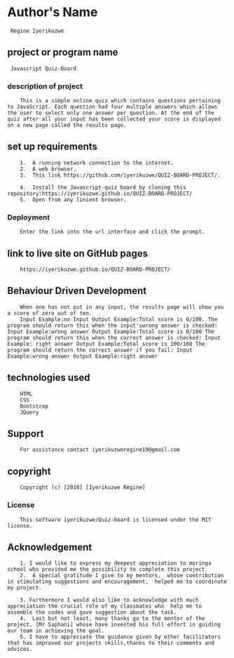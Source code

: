 # Author's Name
     Regine Iyerikuzwe

## project or program name
     Javascript Quiz-Board

### description of project
        This is a simple online quiz which contains questions pertaining to JavaScript. Each question had four multiple answers which allows the user to select only one answer per question. At the end of the quiz after all your input has been collected your score is displayed on a new page called the results page.

##  set up requirements
        1.  A running network connection to the internet.
        2.  A web browser.
        3.  This link https://github.com/iyerikuzwe/QUIZ-BOARD-PROJECT/.

        4.  Install the Javascript-quiz board by cloning this repository:https://iyerikuzwe.github.io/QUIZ-BOARD-PROJECT/
        5.  Open from any linient browser.


### Deployment
        Enter the link into the url interface and click the prompt.

## link to live site on GitHub pages
        https://iyerikuzwe.github.io/QUIZ-BOARD-PROJECT/

## Behaviour Driven Development
        When one has not put in any input, the results page will show you a score of zero out of ten.
        Input Example:no Input Output Example:Total score is 0/100. The program should return this when the input'swrong answer is checked: Input Example:wrong answer Output Example:Total score is 0/100 The program should return this when the correct answer is checked: Input Example: right answer Output Example:Total score is 100/100 The program should return the correct answer if you fail: Input Example:wrong answer Output Example:right answer

## technologies used
        HTML
        CSS
        Bootstrap
        JQuery
## Support
        For assistance contact iyerikuzweregine19@gmail.com

## copyright
        Copyright (c) [2018] [Iyerikuzwe Regine]
    
### License
        This software iyerikuzwe/Quiz-board is licensed under the MIT license.
## Acknowledgement
        1. I would like to express my deepest appreciation to moringa school who provided me the possibility to complete this project.
        2.  A special gratitude I give to my mentors,  whose contribution in stimulating suggestions and encouragement,  helped me to coordinate my project.

        3. Furthermore I would also like to acknowledge with much appreciation the crucial role of my classmates who  help me to assemble the codes and gave suggestion about the task.
        4.  Last but not least, many thanks go to the mentor of the project, [Mr Saphani] whose have invested his full effort in guiding our team in achieving the goal.
        5. I have to appreciate the guidance given by other facilitators that has improved our projects skills,thanks to their comments and advices.
